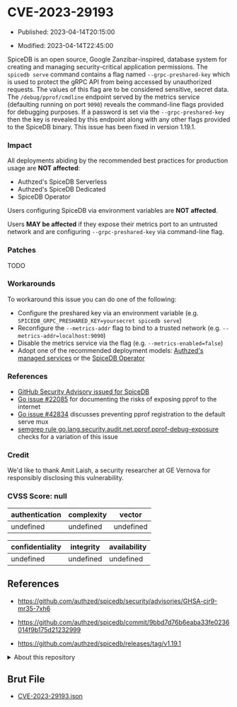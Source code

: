 # CVE-2023-29193

- Published: 2023-04-14T20:15:00

- Modified: 2023-04-14T22:45:00

SpiceDB is an open source, Google Zanzibar-inspired, database system for creating and managing security-critical application permissions. The `spicedb serve` command contains a flag named `--grpc-preshared-key` which is used to protect the gRPC API from being accessed by unauthorized requests. The values of this flag are to be considered sensitive, secret data. The `/debug/pprof/cmdline` endpoint served by the metrics service (defaulting running on port `9090`) reveals the command-line flags provided for debugging purposes. If a password is set via the `--grpc-preshared-key` then the key is revealed by this endpoint along with any other flags provided to the SpiceDB binary. This issue has been fixed in version 1.19.1.

### Impact

All deployments abiding by the recommended best practices for production usage are **NOT affected**:
- Authzed's SpiceDB Serverless
- Authzed's SpiceDB Dedicated
- SpiceDB Operator

Users configuring SpiceDB via environment variables are **NOT affected**.

Users **MAY be affected** if they expose their metrics port to an untrusted network and are configuring `--grpc-preshared-key` via command-line flag.

### Patches

TODO

### Workarounds

To workaround this issue you can do one of the following:

- Configure the preshared key via an environment variable (e.g. `SPICEDB_GRPC_PRESHARED_KEY=yoursecret spicedb serve`)
- Reconfigure the `--metrics-addr` flag to bind to a trusted network (e.g. `--metrics-addr=localhost:9090`)
- Disable the metrics service via the flag (e.g. `--metrics-enabled=false`)
- Adopt one of the recommended deployment models: [Authzed's managed services](https://authzed.com/pricing) or the [SpiceDB Operator](https://github.com/authzed/spicedb-operator)

### References

- [GitHub Security Advisory issued for SpiceDB](https://github.com/authzed/spicedb/security/advisories/GHSA-cjr9-mr35-7xh6)
- [Go issue #22085](https://github.com/golang/go/issues/22085) for documenting the risks of exposing pprof to the internet
- [Go issue #42834](https://github.com/golang/go/issues/42834) discusses preventing pprof registration to the default serve mux
- [semgrep rule go.lang.security.audit.net.pprof.pprof-debug-exposure](https://semgrep.dev/r?q=go.lang.security.audit.net.pprof) checks for a variation of this issue

### Credit

We'd like to thank Amit Laish, a security researcher at GE Vernova for responsibly disclosing this vulnerability.


### CVSS Score: **null**

| authentication | complexity | vector |
| --- | --- | --- |
| undefined | undefined | undefined |

| confidentiality | integrity | availability |
| --- | --- | --- |
| undefined | undefined | undefined |

## References

* https://github.com/authzed/spicedb/security/advisories/GHSA-cjr9-mr35-7xh6

* https://github.com/authzed/spicedb/commit/9bbd7d76b6eaba33fe0236014f9b175d21232999

* https://github.com/authzed/spicedb/releases/tag/v1.19.1

<details>
<summary>About this repository</summary> 

  This repository is part of the project [Live Hack CVE](https://github.com/Live-Hack-CVE). Main website can be found [www.live-hack.org](https://www.live-hack.org) 
  
  Made by [Sn0wAlice](https://github.com/Sn0wAlice) for the people that care about security and need to have a feed of the latest CVEs. Hope you enjoy it, don't forget to star the repo and follow me on [Twitter](https://twitter.com/Sn0wAlice) and [Github](https://github.com/Sn0wAlice). And that is my [personnal website](https://www.alice-snow.me/)

  - [Home Page](https://github.com/Live-Hack-CVE)
  - [Framework](https://github.com/Live-Hack-CVE/cve-framework)
  - [CVE database](https://github.com/Live-Hack-CVE/full_database)
  - [Changelog](https://github.com/Live-Hack-CVE/Changelog)
</details>

## Brut File

* [CVE-2023-29193.json](https://raw.githubusercontent.com/Live-Hack-CVE/full_database/main/cves/2023/CVE-2023-29193.json)

